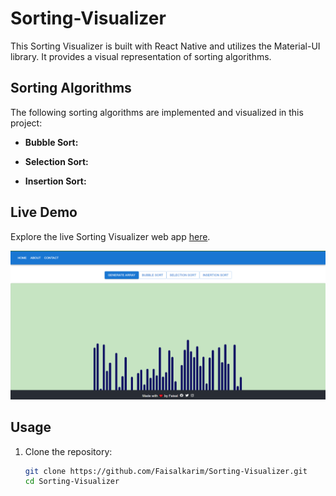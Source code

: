 # Sorting-Visualizer

This Sorting Visualizer is built with React Native and utilizes the Material-UI library. It provides a visual representation of sorting algorithms.

## Sorting Algorithms
The following sorting algorithms are implemented and visualized in this project:

- **Bubble Sort:** 
  
- **Selection Sort:** 
  
- **Insertion Sort:** 

## Live Demo
Explore the live Sorting Visualizer web app [here](https://sorting-visualizer-faisal.netlify.app/).

![Front Page](Frontpage.png)

## Usage
1. Clone the repository:

   ```bash
   git clone https://github.com/Faisalkarim/Sorting-Visualizer.git
   cd Sorting-Visualizer
 
